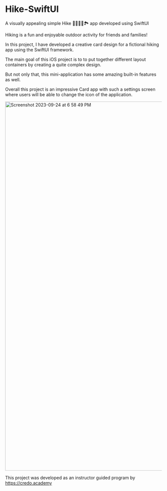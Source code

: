 # Hike-SwiftUI
A visually appealing simple Hike 🥾⛺🚵🧗🏞️ app developed using SwiftUI

Hiking is a fun and enjoyable outdoor activity for friends and families!

In this project, I have developed a creative card design for a fictional hiking app using the SwiftUI framework.

The main goal of this iOS project is to to put together different layout containers by creating a quite complex design.

But not only that, this mini-application has some amazing built-in features as well.

Overall this project is an impressive Card app with such a settings screen where users will be able to change the icon of the application.

<img width="1186" alt="Screenshot 2023-09-24 at 6 58 49 PM" src="https://github.com/PratikshaMohadare/Hike-SwiftUI/assets/26920477/edb091ec-28fe-4873-9fb7-ef9204784751">

This project was developed as an instructor guided program by https://credo.academy 
